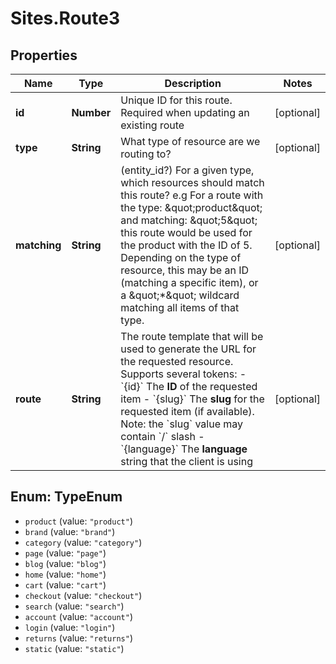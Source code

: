 # Sites.Route3

## Properties
Name | Type | Description | Notes
------------ | ------------- | ------------- | -------------
**id** | **Number** | Unique ID for this route. Required when updating an existing route | [optional] 
**type** | **String** | What type of resource are we routing to? | [optional] 
**matching** | **String** | (entity_id?) For a given type, which resources should match this route? e.g For a route with the type: \&quot;product\&quot; and matching: \&quot;5\&quot; this route would be used for the product with the ID of 5.  Depending on the type of resource, this may be an ID (matching a specific item), or a \&quot;*\&quot; wildcard matching all items of that type. | [optional] 
**route** | **String** | The route template that will be used to generate the URL for the requested resource.  Supports several tokens: - &#x60;{id}&#x60; The **ID** of the requested item - &#x60;{slug}&#x60; The **slug** for the requested item (if available). Note: the &#x60;slug&#x60; value may contain &#x60;/&#x60; slash - &#x60;{language}&#x60; The **language** string that the client is using | [optional] 

<a name="TypeEnum"></a>
## Enum: TypeEnum

* `product` (value: `"product"`)
* `brand` (value: `"brand"`)
* `category` (value: `"category"`)
* `page` (value: `"page"`)
* `blog` (value: `"blog"`)
* `home` (value: `"home"`)
* `cart` (value: `"cart"`)
* `checkout` (value: `"checkout"`)
* `search` (value: `"search"`)
* `account` (value: `"account"`)
* `login` (value: `"login"`)
* `returns` (value: `"returns"`)
* `static` (value: `"static"`)

